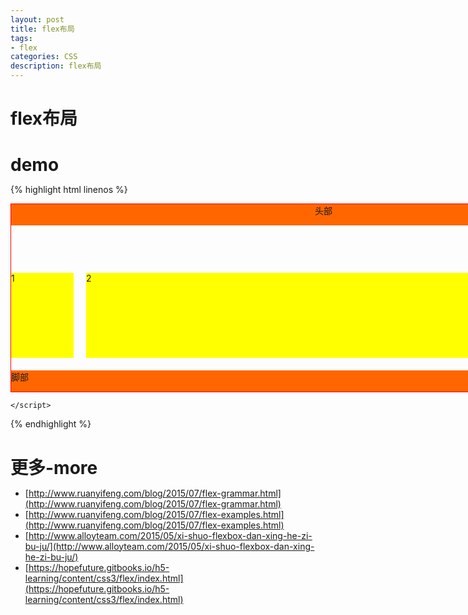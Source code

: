 ```yaml
---
layout: post
title: flex布局
tags:
- flex
categories: CSS
description: flex布局
---
```


# flex布局

# demo
{% highlight html linenos %}
<!DOCTYPE html>
<html lang="en">
<head>
	<meta charset="UTF-8">
	<title>flex布局example</title>
</head>
<style>
*{
	margin:0;
	padding: 0;
}
#wrap{
  	display: flex;
  	//justify-content: space-between;
  	//justify-content: flex-end;
  	//align-items:center;
  	flex-direction: column;
  	margin:0 auto;
  	width:1000px;
  	height: 300px;
  	border:1px solid red;
}
header,footer{
	height:40px;
	background: #f60;
}
.main{
	display: flex;
	height:160px;
	margin:20px 0;
}
.list{
	margin-right:20px;
	background: yellow;
}
.li1{
	width:100px;
}
.li2{
	flex:1;
}
.main #l3{
	width:40px;
	margin-right:0;
}
</style>
<body>
<div id="wrap">
	<header>头部</header>
	<div class="main">
		<div class="list li1">1</div>
		<div class="list li2">2</div>
		<div class="list" id="l3">3</div>
	</div>
	<footer>脚部</footer>
</div>
	
	
	</script>
</body>
</html>
{% endhighlight %}


# 更多-more
+ [http://www.ruanyifeng.com/blog/2015/07/flex-grammar.html](http://www.ruanyifeng.com/blog/2015/07/flex-grammar.html)
+ [http://www.ruanyifeng.com/blog/2015/07/flex-examples.html](http://www.ruanyifeng.com/blog/2015/07/flex-examples.html)
+ [http://www.alloyteam.com/2015/05/xi-shuo-flexbox-dan-xing-he-zi-bu-ju/](http://www.alloyteam.com/2015/05/xi-shuo-flexbox-dan-xing-he-zi-bu-ju/)
+ [https://hopefuture.gitbooks.io/h5-learning/content/css3/flex/index.html](https://hopefuture.gitbooks.io/h5-learning/content/css3/flex/index.html)














































